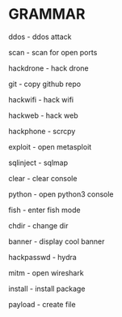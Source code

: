 
# GRAMMAR

ddos - ddos attack

scan - scan for open ports

hackdrone - hack drone

git - copy github repo

hackwifi - hack wifi

hackweb - hack web

hackphone - scrcpy

exploit - open metasploit

sqlinject - sqlmap

clear - clear console

python - open python3 console

fish - enter fish mode

chdir - change dir

banner - display cool banner

hackpasswd - hydra

mitm - open wireshark

install - install package

payload - create file
